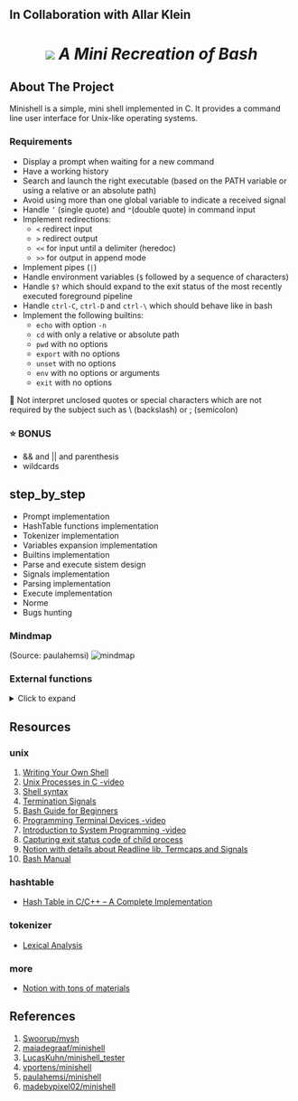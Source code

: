 ## In Collaboration with Allar Klein
<h1 align="center">
	<img src="https://github.com/lkilpela/42-project-badges/blob/main/badges/minishelle.png" />
    <b><i>A Mini Recreation of Bash</i></b><br>

</h1>

## About The Project

Minishell is a simple, mini shell implemented in C. It provides a command line user interface for Unix-like operating systems.

### Requirements
- Display a prompt when waiting for a new command
- Have a working history
- Search and launch the right executable (based on the PATH variable or using a relative or an absolute path)
- Avoid using more than one global variable to indicate a received signal
- Handle `’` (single quote) and `"`(double quote) in command input
- Implement redirections:
	- `<` redirect input
	- `>` redirect output
 	- `<<` for input until a delimiter (heredoc)
  	- `>>` for output in append mode
- Implement pipes (`|`)
- Handle environment variables (`$` followed by a sequence of characters)
- Handle `$?` which should expand to the exit status of the most recently executed foreground pipeline
- Handle `ctrl-C`, `ctrl-D` and `ctrl-\` which should behave like in bash
- Implement the following builtins: 
    - `echo` with option `-n`
    - `cd` with only a relative or absolute path
    - `pwd` with no options
    - `export` with no options
    - `unset` with no options
    - `env` with no options or arguments
    - `exit` with no options

🚫 Not interpret unclosed quotes or special characters which are not required by the subject such as \ (backslash) or ; (semicolon)

### ⭐ BONUS
- && and || and parenthesis
- wildcards

## step_by_step

* Prompt implementation
* HashTable functions implementation
* Tokenizer implementation
* Variables expansion implementation
* Builtins implementation
* Parse and execute sistem design
* Signals implementation
* Parsing implementation
* Execute implementation
* Norme
* Bugs hunting

### Mindmap
(Source: paulahemsi)
![mindmap](https://github.com/lkilpela/minishell/blob/main/doc/minishell_mindmap.png)

### External functions
<details>
  <summary>Click to expand </summary>

| Name | Description |
| --- | --- |
| `libft` | A library of reproduction standard C library functions.|
| `readline` | Reads a line from the terminal and returns it.|
| `rl_clear_history`, `rl_on_new_line`, `rl_replace_line`, `rl_redisplay`, `add_history` | Functions from the readline library used to manipulate the command line history.|
| `printf`| Prints formatted output to stdout.|
| `malloc, free`| Functions for dynamic memory allocation.|
| `write`| Writes data to a file descriptor.|
| `access`| Checks the accessibility of a file.|
| `open, read, close`| Functions to open, read from, and close a file.|
| `fork`| Creates a new process by duplicating the existing process.|
| `wait, waitpid, wait3, wait4`| Functions to make a process wait until its child processes stop or terminate.|
| `signal, sigaction, sigemptyset, sigaddset, kill`| Functions for handling signals.|
| `exit`| Terminates a process.|
| `getcwd, chdir`| Functions to get and change the current working directory.|
| `stat, lstat, fstat`| Functions to get file status.|
| `unlink`| Deletes a name from the filesystem.|
| `execve`| Executes a program.|
| `dup, dup2`| Functions to duplicate a file descriptor.|
| `pipe`| Creates a pipe.|
| `opendir, readdir, closedir`| Functions to open, read from, and close a directory.|
| `strerror, perror`| Functions to handle errors.|
| `isatty, ttyname, ttyslot, ioctl`| Functions for handling terminal I/O.|
| `getenv`| Gets an environment variable.|
|  `tcsetattr, tcgetattr`| Functions to get and set terminal attributes.|
| `tgetent, tgetflag, tgetnum, tgetstr, tgoto, tputs`| Functions from the termcap library used for terminal handling.|
	
</details>

## Resources

### unix
1. [Writing Your Own Shell](https://www.cs.purdue.edu/homes/grr/SystemsProgrammingBook/Book/Chapter5-WritingYourOwnShell.pdf)
2. [Unix Processes in C -video](https://www.youtube.com/playlist?list=PLfqABt5AS4FkW5mOn2Tn9ZZLLDwA3kZUY)
3. [Shell syntax](https://pubs.opengroup.org/onlinepubs/009695399/utilities/xcu_chap02.html)
4. [Termination Signals](https://www.gnu.org/software/libc/manual/html_node/Termination-Signals.html)
5. [Bash Guide for Beginners](https://tldp.org/LDP/Bash-Beginners-Guide/html/index.html)
6. [Programming Terminal Devices -video](https://www.youtube.com/watch?v=t5sC6G73oo4)
7. [Introduction to System Programming -video](https://www.youtube.com/watch?v=qThI-U34KYs&list=PL7B2bn3G_wfC-mRpG7cxJMnGWdPAQTViW)
8. [Capturing exit status code of child process](https://stackoverflow.com/questions/27306764/capturing-exit-status-code-of-child-process)
9. [Notion with details about Readline lib, Termcaps and Signals](https://www.notion.so/Minishell-e856e9af377f44b588e5fe120d4b6e2a)
10. [Bash Manual](https://www.gnu.org/software/bash/manual/bash.html)

### hashtable
* [Hash Table in C/C++ – A Complete Implementation](https://www.journaldev.com/35238/hash-table-in-c-plus-plus)

### tokenizer
* [Lexical Analysis](https://en.wikipedia.org/wiki/Lexical_analysis)

### more
* [Notion with tons of materials](https://www.notion.so/Minishell-Materials-7bbd45a806e04395ab578ca3f805806c)

## References
1. [Swoorup/mysh](https://github.com/Swoorup/mysh)
2. [maiadegraaf/minishell](https://github.com/maiadegraaf/minishell)
3. [LucasKuhn/minishell_tester](https://github.com/LucasKuhn/minishell_tester)
4. [vportens/minishell](https://github.com/vportens/minishell)
5. [paulahemsi/minishell](https://github.com/paulahemsi/minishell)
6. [madebypixel02/minishell](https://github.com/madebypixel02/minishell?tab=readme-ov-file)

